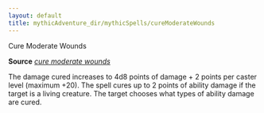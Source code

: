 ```yaml
---
layout: default
title: mythicAdventure_dir/mythicSpells/cureModerateWounds
---
```

Cure Moderate Wounds

**Source** [_cure moderate wounds_](spell_dir/cureModerateWounds#_cure-moderate-wounds)

The damage cured increases to 4d8 points of damage + 2 points per caster level (maximum +20). The spell cures up to 2 points of ability damage if the target is a living creature. The target chooses what types of ability damage are cured.

